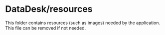 # DataDesk/resources

This folder contains resources (such as images) needed by the application. This file can
be removed if not needed.
